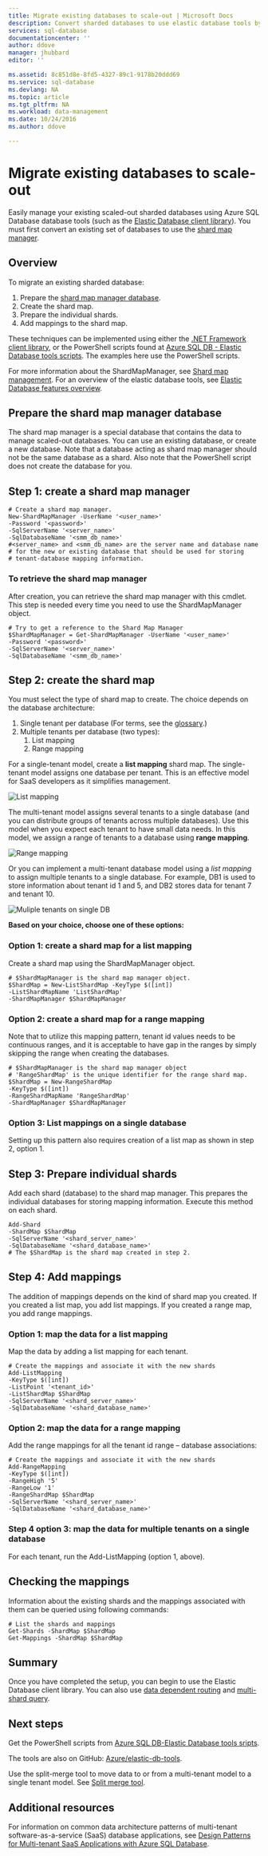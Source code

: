 ```yaml
---
title: Migrate existing databases to scale-out | Microsoft Docs
description: Convert sharded databases to use elastic database tools by creating a shard map manager
services: sql-database
documentationcenter: ''
author: ddove
manager: jhubbard
editor: ''

ms.assetid: 8c851d8e-8fd5-4327-89c1-9178b20ddd69
ms.service: sql-database
ms.devlang: NA
ms.topic: article
ms.tgt_pltfrm: NA
ms.workload: data-management
ms.date: 10/24/2016
ms.author: ddove

---
```

# Migrate existing databases to scale-out

Easily manage your existing scaled-out sharded databases using Azure SQL Database database tools (such as the [Elastic Database client library](./sql-database-elastic-database-client-library.md)). You must first convert an existing set of databases to use the [shard map manager](./sql-database-elastic-scale-shard-map-management.md). 

## Overview
To migrate an existing sharded database: 

1. Prepare the [shard map manager database](./sql-database-elastic-scale-shard-map-management.md).
2. Create the shard map.
3. Prepare the individual shards.  
4. Add mappings to the shard map.

These techniques can be implemented using either the [.NET Framework client library](http://www.nuget.org/packages/Microsoft.Azure.SqlDatabase.ElasticScale.Client/), or the PowerShell scripts found at [Azure SQL DB - Elastic Database tools scripts](https://gallery.technet.microsoft.com/scriptcenter/Azure-SQL-DB-Elastic-731883db). The examples here use the PowerShell scripts.

For more information about the ShardMapManager, see [Shard map management](./sql-database-elastic-scale-shard-map-management.md). For an overview of the elastic database tools, see [Elastic Database features overview](./sql-database-elastic-scale-introduction.md).

## Prepare the shard map manager database
The shard map manager is a special database that contains the data to manage scaled-out databases. You can use an existing database, or create a new database. Note that a database acting as shard map manager should not be the same database as a shard. Also note that the PowerShell script does not create the database for you. 

## Step 1: create a shard map manager

```
# Create a shard map manager. 
New-ShardMapManager -UserName '<user_name>' 
-Password '<password>' 
-SqlServerName '<server_name>' 
-SqlDatabaseName '<smm_db_name>' 
#<server_name> and <smm_db_name> are the server name and database name 
# for the new or existing database that should be used for storing 
# tenant-database mapping information.
```

### To retrieve the shard map manager
After creation, you can retrieve the shard map manager with this cmdlet. This step is needed every time you need to use the ShardMapManager object.

```
# Try to get a reference to the Shard Map Manager  
$ShardMapManager = Get-ShardMapManager -UserName '<user_name>' 
-Password '<password>' 
-SqlServerName '<server_name>' 
-SqlDatabaseName '<smm_db_name>' 
```

## Step 2: create the shard map
You must select the type of shard map to create. The choice depends on the database architecture: 

1. Single tenant per database (For terms, see the [glossary](./sql-database-elastic-scale-glossary.md).) 
2. Multiple tenants per database (two types):
    1. List mapping
    2. Range mapping

For a single-tenant model, create a **list mapping** shard map. The single-tenant model assigns one database per tenant. This is an effective model for SaaS developers as it simplifies management.

![List mapping][1]

The multi-tenant model assigns several tenants to a single database (and you can distribute groups of tenants across multiple databases). Use this model when you expect each tenant to have small data needs. In this model, we assign a range of tenants to a database using **range mapping**. 

![Range mapping][2]

Or you can implement a multi-tenant database model using a *list mapping* to assign multiple tenants to a single database. For example, DB1 is used to store information about tenant id 1 and 5, and DB2 stores data for tenant 7 and tenant 10. 

![Muliple tenants on single DB][3] 

**Based on your choice, choose one of these options:**

### Option 1: create a shard map for a list mapping
Create a shard map using the ShardMapManager object. 

```
# $ShardMapManager is the shard map manager object. 
$ShardMap = New-ListShardMap -KeyType $([int]) 
-ListShardMapName 'ListShardMap' 
-ShardMapManager $ShardMapManager 
```

### Option 2: create a shard map for a range mapping
Note that to utilize this mapping pattern, tenant id values needs to be continuous ranges, and it is acceptable to have gap in the ranges by simply skipping the range when creating the databases.

```
# $ShardMapManager is the shard map manager object 
# 'RangeShardMap' is the unique identifier for the range shard map.  
$ShardMap = New-RangeShardMap 
-KeyType $([int]) 
-RangeShardMapName 'RangeShardMap' 
-ShardMapManager $ShardMapManager 
```

### Option 3: List mappings on a single database
Setting up this pattern also requires creation of a list map as shown in step 2, option 1.

## Step 3: Prepare individual shards
Add each shard (database) to the shard map manager. This prepares the individual databases for storing mapping information. Execute this method on each shard.

```
Add-Shard 
-ShardMap $ShardMap 
-SqlServerName '<shard_server_name>' 
-SqlDatabaseName '<shard_database_name>'
# The $ShardMap is the shard map created in step 2.
```

## Step 4: Add mappings
The addition of mappings depends on the kind of shard map you created. If you created a list map, you add list mappings. If you created a range map, you add range mappings.

### Option 1: map the data for a list mapping
Map the data by adding a list mapping for each tenant.  

```
# Create the mappings and associate it with the new shards 
Add-ListMapping 
-KeyType $([int]) 
-ListPoint '<tenant_id>' 
-ListShardMap $ShardMap 
-SqlServerName '<shard_server_name>' 
-SqlDatabaseName '<shard_database_name>' 
```

### Option 2: map the data for a range mapping
Add the range mappings for all the tenant id range – database associations:

```
# Create the mappings and associate it with the new shards 
Add-RangeMapping 
-KeyType $([int]) 
-RangeHigh '5' 
-RangeLow '1' 
-RangeShardMap $ShardMap 
-SqlServerName '<shard_server_name>' 
-SqlDatabaseName '<shard_database_name>' 
```

### Step 4 option 3: map the data for multiple tenants on a single database
For each tenant, run the Add-ListMapping (option 1, above). 

## Checking the mappings
Information about the existing shards and the mappings associated with them can be queried using following commands:  

```
# List the shards and mappings 
Get-Shards -ShardMap $ShardMap 
Get-Mappings -ShardMap $ShardMap 
```

## Summary
Once you have completed the setup, you can begin to use the Elastic Database client library. You can also use [data dependent routing](./sql-database-elastic-scale-data-dependent-routing.md) and [multi-shard query](./sql-database-elastic-scale-multishard-querying.md).

## Next steps
Get the PowerShell scripts from [Azure SQL DB-Elastic Database tools sripts](https://gallery.technet.microsoft.com/scriptcenter/Azure-SQL-DB-Elastic-731883db).

The tools are also on GitHub: [Azure/elastic-db-tools](https://github.com/Azure/elastic-db-tools).

Use the split-merge tool to move data to or from a multi-tenant model to a single tenant model. See [Split merge tool](./sql-database-elastic-scale-get-started.md).

## Additional resources
For information on common data architecture patterns of multi-tenant software-as-a-service (SaaS) database applications, see [Design Patterns for Multi-tenant SaaS Applications with Azure SQL Database](./sql-database-design-patterns-multi-tenancy-saas-applications.md).

<!--Image references-->
[1]: ./media/sql-database-elastic-convert-to-use-elastic-tools/listmapping.png
[2]: ./media/sql-database-elastic-convert-to-use-elastic-tools/rangemapping.png
[3]: ./media/sql-database-elastic-convert-to-use-elastic-tools/multipleonsingledb.png